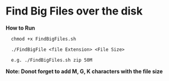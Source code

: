 # Find Big Files over the disk

**How to Run**

      chmod +x FindBigFiles.sh
      
      ./FindBigFile <file Extension> <File Size>
      
      e.g. ./FindBigFiles.sh zip 50M
      
  **Note: Donot forget to add M, G, K characters with the file size**
